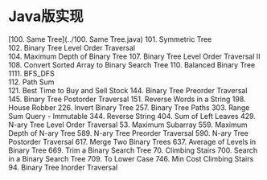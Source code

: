 # Java版实现
[100. Same Tree](../100. Same Tree.java)
101. Symmetric Tree	 
102. Binary Tree Level Order Traversal	 
104. Maximum Depth of Binary Tree
107. Binary Tree Level Order Traversal II
108. Convert Sorted Array to Binary Search Tree
110. Balanced Binary Tree
1111. BFS_DFS	 
112. Path Sum	 
121. Best Time to Buy and Sell Stock
144. Binary Tree Preorder Traversal
145. Binary Tree Postorder Traversal
151. Reverse Words in a String
198. House Robber
226. Invert Binary Tree
257. Binary Tree Paths
303. Range Sum Query - Immutable
344. Reverse String
404. Sum of Left Leaves
429. N-ary Tree Level Order Traversal
53. Maximum Subarray
559. Maximum Depth of N-ary Tree
589. N-ary Tree Preorder Traversal
590. N-ary Tree Postorder Traversal
617. Merge Two Binary Trees
637. Average of Levels in Binary Tree
669. Trim a Binary Search Tree
70. Climbing Stairs
700. Search in a Binary Search Tree
709. To Lower Case
746. Min Cost Climbing Stairs
94. Binary Tree Inorder Traversal
